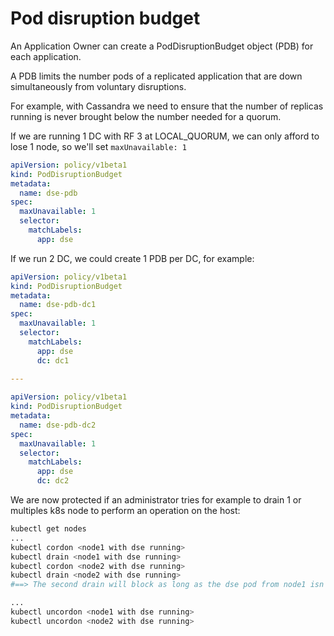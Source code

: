 # Pod disruption budget

An Application Owner can create a PodDisruptionBudget object (PDB) for each application. 

A PDB limits the number pods of a replicated application that are down simultaneously from voluntary disruptions. 

For example, with Cassandra we need to ensure that the number of replicas running is never brought below the number needed for a quorum.

If we are running 1 DC with RF 3 at LOCAL_QUORUM, we can only afford to lose 1 node, so we'll set `maxUnavailable: 1`

```yaml
apiVersion: policy/v1beta1
kind: PodDisruptionBudget
metadata:
  name: dse-pdb
spec:
  maxUnavailable: 1
  selector:
    matchLabels:
      app: dse
```

If we run 2 DC, we could create 1 PDB per DC, for example:


```yaml
apiVersion: policy/v1beta1
kind: PodDisruptionBudget
metadata:
  name: dse-pdb-dc1
spec:
  maxUnavailable: 1
  selector:
    matchLabels:
      app: dse
      dc: dc1 
          
---

apiVersion: policy/v1beta1
kind: PodDisruptionBudget
metadata:
  name: dse-pdb-dc2
spec:
  maxUnavailable: 1
  selector:
    matchLabels:
      app: dse
      dc: dc2 
```

We are now protected if an administrator tries for example to drain 1 or multiples k8s node to perform an operation on the host:

```bash
kubectl get nodes
...
kubectl cordon <node1 with dse running> 
kubectl drain <node1 with dse running>
kubectl cordon <node2 with dse running> 
kubectl drain <node2 with dse running>
#==> The second drain will block as long as the dse pod from node1 isn't restarted and running somewhere else

...
kubectl uncordon <node1 with dse running>
kubectl uncordon <node2 with dse running>
```

